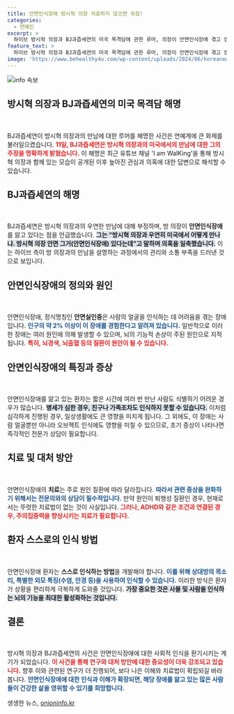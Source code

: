 ```yaml
---
title: 안면인식장애 방시혁 의장 치료하지 않으면 위험!
categories:
  - 연예인
excerpt: >
  하이브 방시혁 의장과 BJ과즙세연의 미국 목격담에 관한 루머, 의장이 안면인식장애 겪고 있어 숨겨진 사연이 밝혀진다! 과연 그들의 만남 뒤에 숨은 진실은 무엇일까? 클릭하여 확인하세요!
feature_text: >
  하이브 방시혁 의장과 BJ과즙세연의 미국 목격담에 관한 루머, 의장이 안면인식장애 겪고 있어 숨겨진 사연이 밝혀진다! 과연 그들의 만남 뒤에 숨은 진실은 무엇일까? 클릭하여 확인하세요!
image: 'https://www.behealthy4u.com/wp-content/uploads/2024/06/koreanews.jpg'
---
```


<p><img src="https://www.behealthy4u.com/wp-content/uploads/2024/06/koreanews.jpg" alt="info 속보" /></p>

<h2 data-ke-size="size26">방시혁 의장과 BJ과즙세연의 미국 목격담 해명</h2>

<p data-ke-size="size16">&nbsp;</p>

<p>BJ과즙세연이 방시혁 의장과의 만남에 대한 루머를 해명한 사건은 연예계에 큰 화제를 불러일으켰습니다. <b><span style="color: #ee2323;">11일, BJ과즙세연은 방시혁 의장과의 미국에서의 만남에 대한 그의 주장을 명확하게 밝혔습니다.</span></b> 이 해명은 최근 유튜브 채널 'I am WalKing'을 통해 방시혁 의장과 함께 있는 모습이 공개된 이후 높아진 관심과 의혹에 대한 답변으로 해석할 수 있습니다.</p>

<h2 data-ke-size="size26">BJ과즙세연의 해명</h2>

<p data-ke-size="size16">&nbsp;</p>

<p>BJ과즙세연은 방시혁 의장과의 우연한 만남에 대해 부정하며, 방 의장이 <strong>안면인식장애</strong>를 앓고 있다는 점을 언급했습니다. <b><span style="background-color: #21538527;">그는 “방시혁 의장과 우연히 미국에서 어떻게 만나냐. 방시혁 의장 안면 그거(안면인식장애) 있다는데”고 말하며 의혹을 일축했습니다.</span></b> 이는 하이브 측이 방 의장과의 만남을 설명하는 과정에서의 관리와 소통 부족을 드러낸 것으로 보입니다.</p>

<h2 data-ke-size="size26">안면인식장애의 정의와 원인</h2>

<p data-ke-size="size16">&nbsp;</p>

<p>안면인식장애, 정식명칭인 <strong>안면실인증</strong>은 사람의 얼굴을 인식하는 데 어려움을 겪는 장애입니다. <b><span style="color: #1a5490;">인구의 약 2% 이상이 이 장애를 경험한다고 알려져 있습니다.</span></b> 일반적으로 이러한 장애는 여러 원인에 의해 발생할 수 있으며, 뇌의 기능적 손상이 주된 원인으로 지적됩니다. <b><span style="color: #ee2323;">특히, 뇌경색, 뇌출혈 등의 질환이 원인이 될 수 있습니다.</span></b></p>

<h2 data-ke-size="size26">안면인식장애의 특징과 증상</h2>

<p data-ke-size="size16">&nbsp;</p>

<p>안면인식장애를 앓고 있는 환자는 짧은 시간에 여러 번 만난 사람도 식별하기 어려운 경우가 많습니다. <b><span style="background-color: #21538527;">병세가 심한 경우, 친구나 가족조차도 인식하지 못할 수 있습니다.</span></b> 이처럼 심각하게 진행된 경우, 일상생활에도 큰 영향을 미치게 됩니다. 그 외에도, 이 장애는 사람 얼굴뿐만 아니라 오브젝트 인식에도 영향을 미칠 수 있으므로, 초기 증상이 나타나면 즉각적인 전문가 상담이 필요합니다.</p>

<h2 data-ke-size="size26">치료 및 대처 방안</h2>

<p data-ke-size="size16">&nbsp;</p>

<p>안면인식장애의 <strong>치료</strong>는 주로 원인 질환에 따라 달라집니다. <b><span style="color: #1a5490;">따라서 관련 증상을 완화하기 위해서는 전문의와의 상담이 필수적입니다.</span></b> 만약 원인이 퇴행성 질환인 경우, 현재로서는 뚜렷한 치료법이 없는 것이 사실입니다. <b><span style="color: #ee2323;">그러나, ADHD와 같은 조건과 연결된 경우, 주의집중력을 향상시키는 치료가 필요합니다.</span></b></p>

<h2 data-ke-size="size26">환자 스스로의 인식 방법</h2>

<p data-ke-size="size16">&nbsp;</p>

<p>안면인식장애 환자는 <strong>스스로 인식하는 방법</strong>을 개발해야 합니다. <b><span style="color: #1a5490;">이를 위해 상대방의 목소리, 특별한 외모 특징(수염, 안경 등)을 사용하여 인식할 수 있습니다.</span></b> 이러한 방식은 환자가 상황을 편리하게 극복하게 도와줄 것입니다. <b><span style="background-color: #21538527;">가장 중요한 것은 사물 및 사람을 인식하는 뇌의 기능을 최대한 활성화하는 것입니다.</span></b></p>

<h2 data-ke-size="size26">결론</h2>

<p data-ke-size="size16">&nbsp;</p>

<p>방시혁 의장과 BJ과즙세연의 사건은 안면인식장애에 대한 사회적 인식을 환기시키는 계기가 되었습니다. <b><span style="color: #ee2323;">이 사건을 통해 연구와 대처 방안에 대한 중요성이 더욱 강조되고 있습니다.</span></b> 향후 이와 관련된 연구가 더 진행되어, 보다 나은 이해와 치료법이 확립되길 바라봅니다. <b><span style="color: #1a5490;">안면인식장애에 대한 인식과 이해가 확장되면, 해당 장애를 앓고 있는 많은 사람들이 건강한 삶을 영위할 수 있기를 희망합니다.</span></b></p>
생생한 뉴스, <a href="https://onioninfo.kr" rel="dofollow">onioninfo.kr</a>


